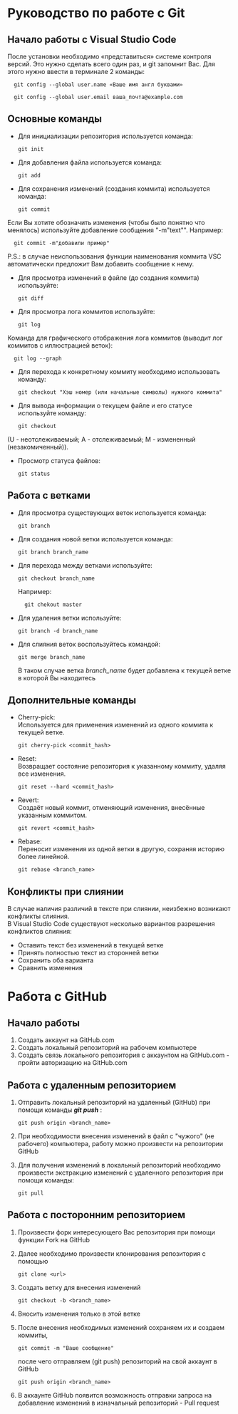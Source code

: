 # Руководство по работе с Git

## Начало работы с Visual Studio Code

После установки необходимо «представиться» системе контроля версий. Это нужно сделать всего один раз, и git запомнит Вас. Для этого нужно ввести в терминале 2 команды:

      git config --global user.name «Ваше имя англ буквами»
      
      git config --global user.email ваша_почта@example.com

## Основные команды

* Для инициализации репозитория используется команда:

      git init

* Для добавления файла используется команда:

      git add

* Для сохранения изменений (создания коммита) используется команда:

      git commit

Если Вы хотите обозначить изменения (чтобы было понятно что менялось) используйте добавление сообщения "-m"text"". Например:

      git commit -m"добавили пример"

P.S.: в случае неиспользования функции наименования коммита VSC автоматически предложит Вам добавить сообщение к нему.

* Для просмотра изменений в файле (до создания коммита) используйте:

      git diff
  
* Для просмотра лога коммитов используйте:

      git log
  
Команда для графического отображения лога коммитов (выводит лог коммитов с иллюстрацией веток):
      
      git log --graph 


* Для перехода к конкретному коммиту необходимо использовать команду:

      git checkout "Хэш номер (или начальные символы) нужного коммита"

* Для вывода информации о текущем файле и его статусе используйте команду:

      git checkout

(U - неотслеживаемый; А - отслеживаемый; М - измененный (незакомиченный)).

* Просмотр статуса файлов:

      git status


## Работа с ветками

* Для просмотра существующих веток используется команда:
  
      git branch
  
* Для создания новой ветки используется команда:

      git branch branch_name
  
* Для перехода между ветками используйте:

      git checkout branch_name

  Например:
  
        git chekout master
  
* Для удаления ветки используйте:

      git branch -d branch_name
  
* Для слияния веток воспользуйтесь командой:

      git merge branch_name

  В таком случае ветка *branch_name* будет добавлена к текущей ветке в которой Вы находитесь


## Дополнительные команды

* Cherry-pick:  
Используется для применения изменений из одного коммита к текущей ветке.

      git cherry-pick <commit_hash>
      
* Reset:  
Возвращает состояние репозитория к указанному коммиту, удаляя все изменения.

      git reset --hard <commit_hash>

* Revert:  
Создаёт новый коммит, отменяющий изменения, внесённые указанным коммитом.

      git revert <commit_hash>

* Rebase:  
Переносит изменения из одной ветки в другую, сохраняя историю более линейной.

      git rebase <branch_name>


## Конфликты при слиянии

В случае наличия различий в тексте при слиянии, неизбежно возникают конфликты слияния.  
В Visual Studio Code существуют несколько вариантов разрешения конфликтов слияния:  
* Оставить текст без изменений в текущей ветке
* Принять полностью текст из сторонней ветки
* Сохранить оба варианта
* Сравнить изменения



# Работа с GitHub

## Начало работы

1. Создать аккаунт на GitHub.com
2. Создать локальный репозиторий на рабочем компьютере
3. Создать связь локального репозитория с аккаунтом на GitHub.com - пройти авторизацию на GitHub.com 

## Работа с удаленным репозиторием

1. Отправить локальный репозиторий на удаленный (GitHub) при помощи команды __*git push*__ :
   
      `git push origin <branch_name>`
      
3. При необходимости внесения изменений в файл с "чужого" (не рабочего) компьютера, работу можно произвести на репозитории GitHub  
4. Для получения изменений в локальный репозиторий необходимо произвести экстракцию изменений с удаленного репозитория при помощи команды:

      `git pull`

## Работа с посторонним репозиторием

1. Произвести форк интересующего Вас репозитория при помощи функции Fork на GitHub
2. Далее необходимо произвести клонирования репозитория с помощью

      `git clone <url>`
   
3. Создать ветку для внесения изменений

      `git checkout -b <branch_name>`
   
4. Вносить изменения только в этой ветке
5. После внесения необходимых изменений сохраняем их и создаем коммиты,

      `git commit -m "Ваше сообщение"`

   после чего отправляем (git push) репозиторий на свой аккаунт в GitHub

      `git push origin <branch_name>`
   
6. В аккаунте GitHub появится возможность отправки запроса на добавление изменений в изначальный репозиторий - Pull request

